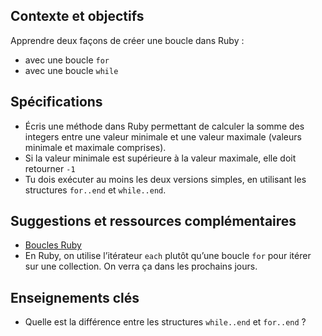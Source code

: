 Contexte et objectifs
---------------------

Apprendre deux façons de créer une boucle dans Ruby :

-   avec une boucle `for`
-   avec une boucle `while`

Spécifications
--------------

-   Écris une méthode dans Ruby permettant de calculer la somme des integers entre une valeur minimale et une valeur maximale (valeurs minimale et maximale comprises).
-   Si la valeur minimale est supérieure à la valeur maximale, elle doit retourner `-1`
-   Tu dois exécuter au moins les deux versions simples, en utilisant les structures `for..end` et `while..end`.

Suggestions et ressources complémentaires
-----------------------------------------

-   [Boucles Ruby](http://www.tutorialspoint.com/ruby/ruby_loops.htm)
-   En Ruby, on utilise l’itérateur `each` plutôt qu’une boucle `for` pour itérer sur une collection. On verra ça dans les prochains jours.

Enseignements clés
------------------

-   Quelle est la différence entre les structures `while..end` et `for..end` ?

